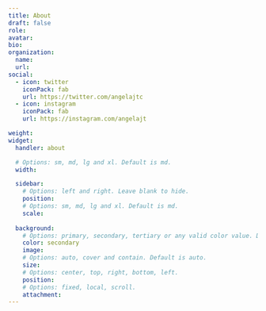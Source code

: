 ```yaml
---
title: About
draft: false
role:
avatar:
bio:
organization:
  name:
  url:
social:
  - icon: twitter
    iconPack: fab
    url: https://twitter.com/angelajtc
  - icon: instagram
    iconPack: fab
    url: https://instagram.com/angelajt

weight:
widget:
  handler: about

  # Options: sm, md, lg and xl. Default is md.
  width:

  sidebar:
    # Options: left and right. Leave blank to hide.
    position:
    # Options: sm, md, lg and xl. Default is md.
    scale:
  
  background:
    # Options: primary, secondary, tertiary or any valid color value. Default is primary.
    color: secondary
    image:
    # Options: auto, cover and contain. Default is auto.
    size:
    # Options: center, top, right, bottom, left.
    position:
    # Options: fixed, local, scroll.
    attachment: 
---
```

